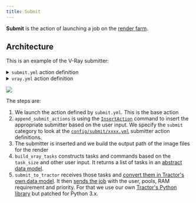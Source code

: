 ```yaml
---
title: Submit
---
```


**Submit** is the action of launching a job on the [render farm](../../Renderfarm).

## Architecture

This is an example of the V-Ray submitter:

<details><summary><code>submit.yml</code> action definition</summary>

<p>

```yaml
submit:
  shelf: "output"
  thumbnail: "submit.svg"

  steps:
    setup:
      lavel: "Setup"
      index: 50
      commands:
        get_submiter:
          label: "Select submiter"
          path: "silex_client.commands.select_submit.SelectSubmit"
          tooltip: "Select the type of conform you want to make"
          ask_user: true

        append_submit_actions:
          label: "Append selected submit action"
          path: "silex_client.commands.insert_action.InsertAction"
          tooltip: "Append the selected submit to the list of commands to execute"
          parameters:
            category: "submit"
            action:
              value: !command-output "setup:get_submiter:action"
              hide: true

    silex_coins:
      index: 500
      hide: true
      commands:
        add_silex_coins:
          path: "silex_client.commands.user.silex_coins.AddSilexCoinsCommand"
          parameters:
            amount:
              value: 3
```

</p>

</details>

<details><summary><code>vray.yml</code> action definition</summary>

<p>

```yaml
vray:
  label: "Submit V-Ray scene"
  steps:
    build_output_path:
      label: "Build output path"
      index: 10
      commands:
        select_extension:
          label: "Output extension"
          path: "silex_client.commands.select_list.SelectList"
          parameters:
            param_name: "Output extension"
            parameters_list:
              - "exr"
              - "png"
              - "jpg"
              - "tiff"

        build_output_path:
          label: "Build output path"
          path: "silex_client.commands.build_output_path.BuildOutputPath"
          tooltip: "Build the complete output path"
          ask_user: true
          parameters:
            output_type:
              value: !command-output "build_output_path:select_extension"
              hide: true
            create_temp_dir: false
            create_output_dir: false
            task:
              hide: true
            use_current_context:
              value: true
              hide: true
            frame_set:
              hide: true
            name:
              value: "render"

    vray_render:
      label: "Setup render parameters"
      index: 20
      commands:
        build_vray_tasks:
          path: "silex_client.commands.farm.vray_render_tasks.VrayRenderTasksCommand"
          label: "V-Ray Job parameters"
          ask_user: true
          parameters:
            output_directory:
              value: !command-output "build_output_path:build_output_path:directory"
            output_filename:
              value: !command-output "build_output_path:build_output_path:file_name"
            output_extension:
              value: !command-output "build_output_path:select_extension"

        submit_to_tractor:
          label: "Submit"
          path: "silex_client.commands.farm.submit_to_tractor.SubmitToTractorCommand"
          ask_user: true
          parameters:
            tasks:
              value: !command-output "vray_render:build_vray_tasks:tasks"
            job_title:
              value: !command-output "vray_render:build_vray_tasks:file_name"
            job_tags:
              value:
                - "vray"
```

</p>

</details>

![](/img/silex/vray_submit_action.jpg)

The steps are:

1. We launch the action defined by `submit.yml`. This is the base action
2. `append_submit_actions` is using the [`InsertAction`](https://github.com/ArtFXDev/silex_client/blob/dev/silex_client/commands/insert_action.py#L21) command to insert the appropriate submitter based on the user input. We specify the `submit` category to look at the [`config/submit/xxxx.yml`](https://github.com/ArtFXDev/silex_client/tree/dev/silex_client/config/submit) submitter action definitions.
3. The submitter is inserted and we build the output path of the image files for the render
4. `build_vray_tasks` constructs tasks and commands based on the `task_size` and other user input. It returns a list of tasks in an [abstract data model](https://github.com/ArtFXDev/silex_client/blob/dev/silex_client/utils/farm.py).
5. `submit_to_tractor` receives those tasks and [convert them in Tractor's own data model](https://github.com/ArtFXDev/silex_client/blob/dev/silex_client/utils/tractor.py#L14). It then [sends the job](https://github.com/ArtFXDev/silex_client/blob/dev/silex_client/commands/farm/submit_to_tractor.py#L130) with the user, pools, RAM requirement and priority. For that we use our own [Tractor's Python library](https://github.com/ArtFXDev/tractor_lib) but patched for Python 3.x.
